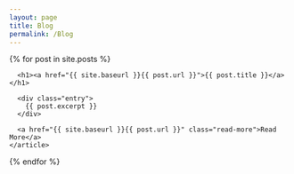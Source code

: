 ```yaml
---
layout: page
title: Blog
permalink: /Blog
---
```

<!--
Some information about you!

### More Information

A place to include any other types of information that you'd like to include about yourself.

### Contact me

[cvghy116@gmail.com](mailto:cvghy116@gmail.com)
-->

<div class="posts">
  {% for post in site.posts %}
    <article class="post">

      <h1><a href="{{ site.baseurl }}{{ post.url }}">{{ post.title }}</a></h1>

      <div class="entry">
        {{ post.excerpt }}
      </div>

      <a href="{{ site.baseurl }}{{ post.url }}" class="read-more">Read More</a>
    </article>
  {% endfor %}
</div>
